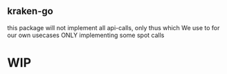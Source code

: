 ## kraken-go

this package will not implement all api-calls, only thus which We use to for our own usecases
ONLY implementing some spot calls

# WIP